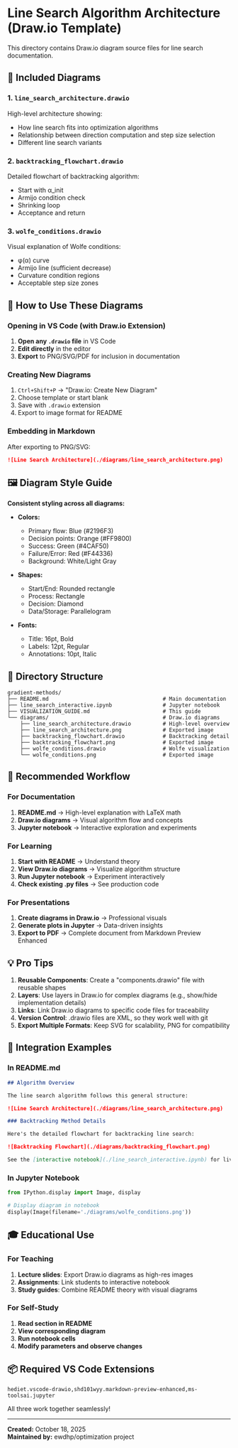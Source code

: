 # Line Search Algorithm Architecture (Draw.io Template)

This directory contains Draw.io diagram source files for line search documentation.

## 📐 Included Diagrams

### 1. `line_search_architecture.drawio`
High-level architecture showing:
- How line search fits into optimization algorithms
- Relationship between direction computation and step size selection
- Different line search variants

### 2. `backtracking_flowchart.drawio`
Detailed flowchart of backtracking algorithm:
- Start with α_init
- Armijo condition check
- Shrinking loop
- Acceptance and return

### 3. `wolfe_conditions.drawio`
Visual explanation of Wolfe conditions:
- φ(α) curve
- Armijo line (sufficient decrease)
- Curvature condition regions
- Acceptable step size zones

## 🎨 How to Use These Diagrams

### Opening in VS Code (with Draw.io Extension)

1. **Open any `.drawio` file** in VS Code
2. **Edit directly** in the editor
3. **Export** to PNG/SVG/PDF for inclusion in documentation

### Creating New Diagrams

1. `Ctrl+Shift+P` → "Draw.io: Create New Diagram"
2. Choose template or start blank
3. Save with `.drawio` extension
4. Export to image format for README

### Embedding in Markdown

After exporting to PNG/SVG:

```markdown
![Line Search Architecture](./diagrams/line_search_architecture.png)
```

## 🖼️ Diagram Style Guide

**Consistent styling across all diagrams:**

- **Colors:**
  - Primary flow: Blue (#2196F3)
  - Decision points: Orange (#FF9800)
  - Success: Green (#4CAF50)
  - Failure/Error: Red (#F44336)
  - Background: White/Light Gray

- **Shapes:**
  - Start/End: Rounded rectangle
  - Process: Rectangle
  - Decision: Diamond
  - Data/Storage: Parallelogram

- **Fonts:**
  - Title: 16pt, Bold
  - Labels: 12pt, Regular
  - Annotations: 10pt, Italic

## 📂 Directory Structure

```
gradient-methods/
├── README.md                                    # Main documentation
├── line_search_interactive.ipynb                # Jupyter notebook
├── VISUALIZATION_GUIDE.md                       # This guide
└── diagrams/                                    # Draw.io diagrams
    ├── line_search_architecture.drawio          # High-level overview
    ├── line_search_architecture.png             # Exported image
    ├── backtracking_flowchart.drawio            # Backtracking detail
    ├── backtracking_flowchart.png               # Exported image
    ├── wolfe_conditions.drawio                  # Wolfe visualization
    └── wolfe_conditions.png                     # Exported image
```

## 🎯 Recommended Workflow

### For Documentation

1. **README.md** → High-level explanation with LaTeX math
2. **Draw.io diagrams** → Visual algorithm flow and concepts
3. **Jupyter notebook** → Interactive exploration and experiments

### For Learning

1. **Start with README** → Understand theory
2. **View Draw.io diagrams** → Visualize algorithm structure
3. **Run Jupyter notebook** → Experiment interactively
4. **Check existing .py files** → See production code

### For Presentations

1. **Create diagrams in Draw.io** → Professional visuals
2. **Generate plots in Jupyter** → Data-driven insights
3. **Export to PDF** → Complete document from Markdown Preview Enhanced

## 💡 Pro Tips

1. **Reusable Components**: Create a "components.drawio" file with reusable shapes
2. **Layers**: Use layers in Draw.io for complex diagrams (e.g., show/hide implementation details)
3. **Links**: Link Draw.io diagrams to specific code files for traceability
4. **Version Control**: .drawio files are XML, so they work well with git
5. **Export Multiple Formats**: Keep SVG for scalability, PNG for compatibility

## 🔗 Integration Examples

### In README.md

```markdown
## Algorithm Overview

The line search algorithm follows this general structure:

![Line Search Architecture](./diagrams/line_search_architecture.png)

### Backtracking Method Details

Here's the detailed flowchart for backtracking line search:

![Backtracking Flowchart](./diagrams/backtracking_flowchart.png)

See the [interactive notebook](./line_search_interactive.ipynb) for live examples!
```

### In Jupyter Notebook

```python
from IPython.display import Image, display

# Display diagram in notebook
display(Image(filename='./diagrams/wolfe_conditions.png'))
```

## 🎓 Educational Use

### For Teaching

1. **Lecture slides**: Export Draw.io diagrams as high-res images
2. **Assignments**: Link students to interactive notebook
3. **Study guides**: Combine README theory with visual diagrams

### For Self-Study

1. **Read section in README**
2. **View corresponding diagram**
3. **Run notebook cells**
4. **Modify parameters and observe changes**

## 📦 Required VS Code Extensions

```vscode-extensions
hediet.vscode-drawio,shd101wyy.markdown-preview-enhanced,ms-toolsai.jupyter
```

All three work together seamlessly!

---

**Created:** October 18, 2025  
**Maintained by:** ewdhp/optimization project
